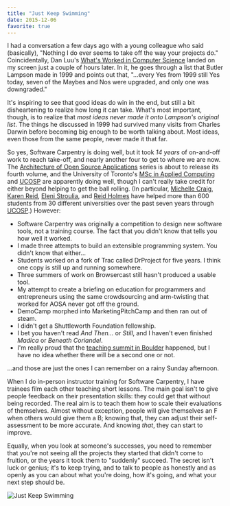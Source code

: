 ```yaml
---
title: "Just Keep Swimming"
date: 2015-12-06
favorite: true
---
```

<p>
  I had a conversation a few days ago with a young colleague who said (basically),
  "Nothing I do ever seems to take off the way your projects do."
  Coincidentally,
  Dan Luu's
  <a href="http://danluu.com/butler-lampson-1999/">What's Worked in Computer Science</a>
  landed on my screen just a couple of hours later.
  In it,
  he goes through a list that Butler Lampson made in 1999
  and points out that, "…every Yes from 1999 still Yes today,
  seven of the Maybes and Nos were upgraded,
  and only one was downgraded."
</p>
<p>
  It's inspiring to see that good ideas do win in the end,
  but still a bit disheartening to realize how long it can take.
  What's most important,
  though,
  is to realize that <em>most ideas never made it onto Lampson's original list</em>.
  The things he discussed in 1999 had survived many visits from Charles Darwin
  before becoming big enough to be worth talking about.
  Most ideas,
  even those from the same people,
  never made it that far.
</p>
<p>
  So yes,
  Software Carpentry is doing well,
  but it took <em>14 years</em> of on-and-off work to reach take-off,
  and nearly another four to get to where we are now.
  The <a href="http://aosabook.org">Architecture of Open Source Applications</a> series
  is about to release its fourth volume,
  and the University of Toronto's
  <a href="http://web.cs.toronto.edu/Graduate/prospective_gradwhy/mscac.htm">MSc in Applied Computing</a>
  and <a href="http://ucosp.ca/">UCOSP</a> are apparently doing well,
  though I can't really take credit for either beyond helping to get the ball rolling.
  (In particular,
  <a href="http://www.cs.toronto.edu/~mcraig/">Michelle Craig</a>,
  <a href="http://www.cs.toronto.edu/~reid/">Karen Reid</a>,
  <a href="https://webdocs.cs.ualberta.ca/~stroulia/">Eleni Stroulia</a>,
  and <a href="https://www.cs.ubc.ca/people/reid-holmes">Reid Holmes</a>
  have helped more than 600 students from 30 different universities over the past seven years
  through <a href="http://ucosp.ca/">UCOSP</a>.)
  However:
</p>
<ul>
  <li>
    Software Carpentry was originally a competition to design new software tools,
    not a training course.
    The fact that you didn't know that tells you how well it worked.
  </li>
  <li>
    I made three attempts to build an extensible programming system.
    You didn't know that either…
  </li>
  <li>
    Students worked on a fork of Trac called DrProject for five years.
    I think one copy is still up and running somewhere.
  </li>
  <li>
    Three summers of work on Browsercast still hasn't produced a usable tool.
  </li>
  <li>
    My attempt to create a briefing on education for programmers and entrepreneurs
    using the same crowdsourcing and arm-twisting that worked for AOSA
    never got off the ground.
  </li>
  <li>
    DemoCamp morphed into MarketingPitchCamp and then ran out of steam.
  </li>
  <li>
    I didn't get a Shuttleworth Foundation fellowship.
  </li>
  <li>
    I bet you haven't read <em>And Then…</em>
    or <em>Still</em>,
    and I haven't even finished <em>Madica</em>
    or <em>Beneath Coriandel</em>.
  </li>
  <li>
    I'm really proud that
    the <a href="@root/2015/06/12/teaching-tech-together/">teaching summit in Boulder</a> happened,
    but I have no idea whether there will be a second one or not.
  </li>
</ul>
<p>
  …and those are just the ones I can remember on a rainy Sunday afternoon.
</p>
<p>
  When I do in-person instructor training for Software Carpentry,
  I have trainees film each other teaching short lessons.
  The main goal isn't to give people feedback on their presentation skills:
  they could get that without being recorded.
  The real aim is to teach them how to scale their evaluations of themselves.
  Almost without exception,
  people will give themselves an F when others would give them a B;
  knowing that,
  they can adjust their self-assessment to be more accurate.
  And knowing <em>that</em>,
  they can start to improve.
</p>
<p>
  Equally,
  when you look at someone's successes,
  you need to remember that you're not seeing all the projects they started that didn't come to fruition,
  or the years it took them to "suddenly" succeed.
  The secret isn't luck or genius;
  it's to keep trying,
  and to talk to people as honestly and as openly as you can about what you're doing,
  how it's going,
  and what your next step should be.
</p>
<p>
  <img src="@root/files/2015/12/just-keep-swimming.jpg" alt="Just Keep Swimming" class="centered">
</p>
